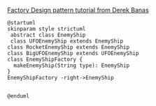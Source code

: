 [Factory Design pattern tutorial from Derek Banas](http://www.newthinktank.com/2012/09/factory-design-pattern-tutorial/
)

```plantuml
@startuml
skinparam style strictuml
 abstract class EnemyShip
 class UFOEnemyShip extends EnemyShip
class RocketEnemyShip extends EnemyShip 
class BigUFOEnemyShip extends UFOEnemyShip
class EnemyShipFactory {
  makeEnemyShip(String type): EnemyShip
}
EnemyShipFactory -right->EnemyShip


@enduml
```
